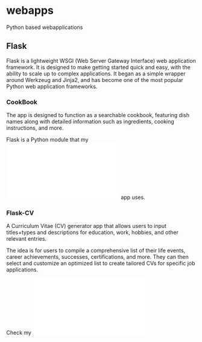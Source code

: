 # webapps
Python based webapplications

## Flask

Flask is a lightweight WSGI (Web Server Gateway Interface) web application framework. It is designed to make getting started quick and easy, with the ability to scale up to complex applications. It began as a simple wrapper around Werkzeug and Jinja2, and has become one of the most popular Python web application frameworks.

### CookBook

The app is designed to function as a searchable cookbook, featuring dish names along with detailed information such as ingredients, cooking instructions, and more.

Flask is a Python module that my ![Cookbook](./webapps/flask_loc_db/README.md) app uses. 

### Flask-CV

A Curriculum Vitae (CV) generator app that allows users to input titles+types and descriptions for education, work, hobbies, and other relevant entries.

The idea is for users to compile a comprehensive list of their life events, career achievements, successes, certifications, and more. They can then select and customize an optimized list to create tailored CVs for specific job applications.

Check my ![Flask-CV](./webapps/flask_cv/README.md)
